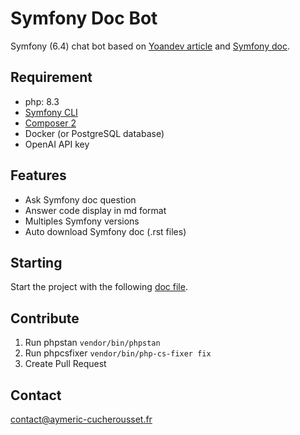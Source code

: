 # Symfony Doc Bot

Symfony (6.4) chat bot based on [Yoandev article](https://yoandev.co/construire-un-rag-en-php-avec-la-doc-de-symfony-llphant-et-openai) and [Symfony doc](https://github.com/symfony/symfony-docs).

## Requirement

- php: 8.3
- [Symfony CLI](https://github.com/symfony-cli/symfony-cli/releases)
- [Composer 2](https://github.com/composer/composer/releases)
- Docker (or PostgreSQL database)
- OpenAI API key

## Features

- Ask Symfony doc question
- Answer code display in md format
- Multiples Symfony versions
- Auto download Symfony doc (.rst files)

## Starting

Start the project with the following [doc file](doc/Start.md).

## Contribute

1. Run phpstan `vendor/bin/phpstan`
2. Run phpcsfixer `vendor/bin/php-cs-fixer fix`
3. Create Pull Request

## Contact

<contact@aymeric-cucherousset.fr>
